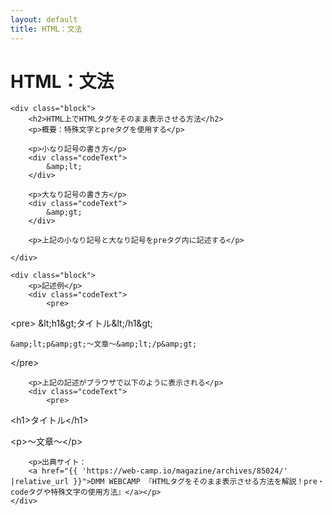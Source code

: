 ```yaml
---
layout: default
title: HTML：文法
---
```

<body>
    <div class="block">
        <h1>HTML：文法</h1>
    </div>

    <div class="block">
        <h2>HTML上でHTMLタグをそのまま表示させる方法</h2>
        <p>概要：特殊文字とpreタグを使用する</p>

        <p>小なり記号の書き方</p>
        <div class="codeText">
            &amp;lt;
        </div>

        <p>大なり記号の書き方</p>
        <div class="codeText">
            &amp;gt;
        </div>

        <p>上記の小なり記号と大なり記号をpreタグ内に記述する</p>

    </div>

    <div class="block">
        <p>記述例</p>
        <div class="codeText">
            <pre>
&lt;pre&gt;
    &amp;lt;h1&amp;gt;タイトル&amp;lt;/h1&amp;gt;
  
    &amp;lt;p&amp;gt;～文章～&amp;lt;/p&amp;gt;
&lt;/pre&gt;
            </pre>
        </div>

        <p>上記の記述がブラウザで以下のように表示される</p>
        <div class="codeText">
            <pre>
&lt;h1&gt;タイトル&lt;/h1&gt;

&lt;p&gt;～文章～&lt;/p&gt;
            </pre>
        </div>
        
        <p>出典サイト：
        <a href="{{ 'https://web-camp.io/magazine/archives/85024/' |relative_url }}">DMM WEBCAMP 『HTMLタグをそのまま表示させる方法を解説！pre・codeタグや特殊文字の使用方法』</a></p>
    </div>
</body>